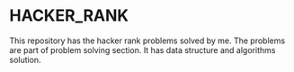 # HACKER_RANK
This repository has the hacker rank problems solved by me.
The problems are part of problem solving section.
It has data structure and algorithms solution.
